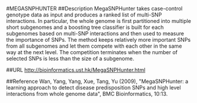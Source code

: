 #MEGASNPHUNTER
##Description
MegaSNPHunter takes case-control genotype data as input and produces a ranked list of multi-SNP interactions. In particular, the whole genome is first partitioned into multiple short subgenomes and a boosting tree classifier is built for each subgenomes based on multi-SNP interactions and then used to measure the importance of SNPs. The method keeps relatively more important SNPs from all subgenomes and let them compete with each other in the same way at the next level. The competition terminates when the number of selected SNPs is less than the size of a subgenome.

##URL
http://bioinformatics.ust.hk/MegaSNPHunter.html

##Reference
Wan, Yang, Yang, Xue, Tang, Yu (2009), "MegaSNPHunter: a learning approach to detect disease predisposition SNPs and high level interactions from whole genome data", BMC Bioinformatics, 10:13.


